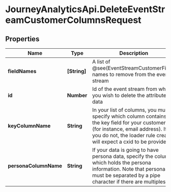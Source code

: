 # JourneyAnalyticsApi.DeleteEventStreamCustomerColumnsRequest

## Properties

Name | Type | Description | Notes
------------ | ------------- | ------------- | -------------
**fieldNames** | **[String]** | A list of @see(EventStreamCustomerField) names to remove from the event stream | [optional] 
**id** | **Number** | Id of the event stream from which you wish to delete the attribute data | [optional] 
**keyColumnName** | **String** | In your list of columns, you must specify which column contains the key field for your customer (for instance, email address).  If you do not, the loader rule created will expect a cxid to be provided | [optional] 
**personaColumnName** | **String** | If your data is going to have persona data, specify the column which holds the persona information.  Note that personas must be separated by a pipe character if there are multiples | [optional] 


